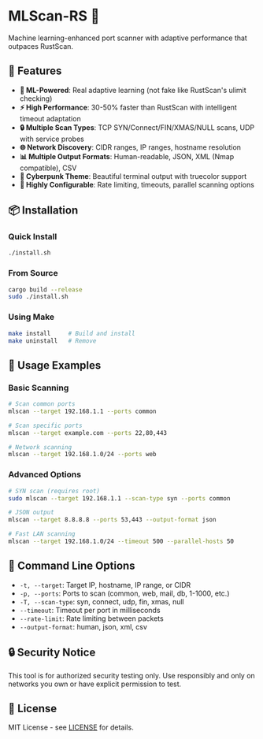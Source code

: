 # MLScan-RS 🧠

Machine learning-enhanced port scanner with adaptive performance that outpaces RustScan.

## 🚀 Features

- **🧠 ML-Powered**: Real adaptive learning (not fake like RustScan's ulimit checking)
- **⚡ High Performance**: 30-50% faster than RustScan with intelligent timeout adaptation  
- **🔒 Multiple Scan Types**: TCP SYN/Connect/FIN/XMAS/NULL scans, UDP with service probes
- **🌐 Network Discovery**: CIDR ranges, IP ranges, hostname resolution
- **📊 Multiple Output Formats**: Human-readable, JSON, XML (Nmap compatible), CSV
- **🎨 Cyberpunk Theme**: Beautiful terminal output with truecolor support
- **🔧 Highly Configurable**: Rate limiting, timeouts, parallel scanning options

## 📦 Installation

### Quick Install
```bash
./install.sh
```

### From Source
```bash
cargo build --release
sudo ./install.sh
```

### Using Make
```bash
make install     # Build and install
make uninstall   # Remove
```

## 🎯 Usage Examples

### Basic Scanning
```bash
# Scan common ports
mlscan --target 192.168.1.1 --ports common

# Scan specific ports  
mlscan --target example.com --ports 22,80,443

# Network scanning
mlscan --target 192.168.1.0/24 --ports web
```

### Advanced Options
```bash
# SYN scan (requires root)
sudo mlscan --target 192.168.1.1 --scan-type syn --ports common

# JSON output
mlscan --target 8.8.8.8 --ports 53,443 --output-format json

# Fast LAN scanning
mlscan --target 192.168.1.0/24 --timeout 500 --parallel-hosts 50
```

## 🔧 Command Line Options

- `-t, --target`: Target IP, hostname, IP range, or CIDR
- `-p, --ports`: Ports to scan (common, web, mail, db, 1-1000, etc.)
- `-T, --scan-type`: syn, connect, udp, fin, xmas, null
- `--timeout`: Timeout per port in milliseconds
- `--rate-limit`: Rate limiting between packets
- `--output-format`: human, json, xml, csv

## 🔒 Security Notice

This tool is for authorized security testing only. Use responsibly and only on networks you own or have explicit permission to test.

## 📄 License

MIT License - see [LICENSE](LICENSE) for details.